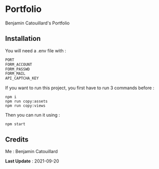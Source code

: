 # Portfolio

Benjamin Catouillard's Portfolio

## Installation

You will need a .env file with : 

```txt
PORT
FORM_ACCOUNT
FORM_PASSWD
FORM_MAIL
API_CAPTCHA_KEY
```

If you want to run this project, you first have to run 3 commands before :

```npm
npm i 
npm run copy:assets
npm run copy:views
```

Then you can run it using : 

```npm
npm start
```

## Credits

Me : Benjamin Catouillard



**Last Update** : 2021-09-20